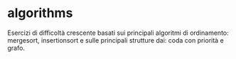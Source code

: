 # algorithms
Esercizi di difficoltà crescente basati sui principali algoritmi di ordinamento: mergesort, insertionsort e sulle principali strutture dai: coda con priorità e grafo.
